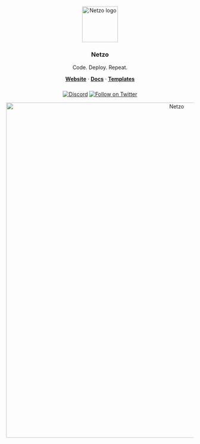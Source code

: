 <div align="center" style="padding-top: 12px;">
  <a href="https://netzo.io" target="_blank">
    <img style="background: transparent; height: 96px;" src="https://netzo.io/images/netzo-symbol-light.svg" alt="Netzo logo" />
  </a>
</div>

<h3 align="center">Netzo</h3>

<p align="center">
  Code. Deploy. Repeat.
</p>

<p align="center">
  <a href="https://netzo.io"><strong>Website</strong></a> ·
  <a href="https://netzo.io/docs/introduction/getting-started"><strong>Docs</strong></a> ·
  <a href="https://app.netzo.io/discover/templates"><strong>Templates</strong></a>
</p>

<div align="center" style="margin-top: 24px;">
  
  [![Discord](https://discord.com/api/guilds/1069584352415068251/widget.png)](https://discord.gg/tbDUpRQCTk)
  [![Follow on Twitter](https://img.shields.io/twitter/follow/netzoio.svg?label=follow+netzoio)](https://twitter.com/netzoio)
</div>

<p align="center">
  <a href="https://netzo.io" rel="noopener" target="_blank">
    <img width="900" src="https://github.com/netzo/website/blob/1e86197ed16eadd4c0695271cadba8c1c7bdf562/src/public/images/home/save-hundreds-of-developer-hours.gif" alt="Netzo" />
  </a>
</p>
